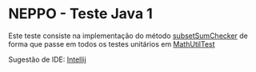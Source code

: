 # **NEPPO - Teste Java 1** #

Este teste consiste na implementação do método [subsetSumChecker](https://bitbucket.org/neppo/java-1/src/baf57a170b84327e71cce8f84b4c461f4abe6f38/src/main/java/br/com/neppo/MathUtil.java?at=master&fileviewer=file-view-default#MathUtil.java-15) de forma que passe em todos os testes unitários em [MathUtilTest](https://bitbucket.org/neppo/java-1/src/baf57a170b84327e71cce8f84b4c461f4abe6f38/src/test/java/br/com/neppo/MathUtilTest.java?at=master&fileviewer=file-view-default)

Sugestão de IDE: [Intellij](https://www.jetbrains.com/idea/download)